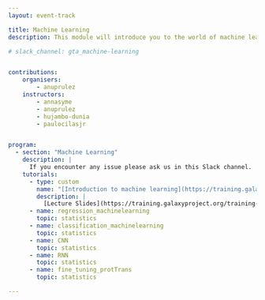 ```yaml
---
layout: event-track

title: Machine Learning
description: This module will introduce you to the world of machine learning using Galaxy. Start with the tutorial at your own pace. If you need support during the event contact us via the gta_machine-learning Slack Channel. # [#gta_machine-learning](https://gtnsmrgsbord.slack.com/archives/C07NKBAU05A).

# slack_channel: gta_machine-learning


contributions:
    organisers:
        - anuprulez
    instructors:
        - annasyme
        - anuprulez
        - hujambo-dunia
        - paulocilasjr


program:
  - section: "Machine Learning" 
    description: |
      If you encounter any issue please ask us in this Slack channel. 
    tutorials:
      - type: custom
        name: "[Introduction to machine learning](https://training.galaxyproject.org/training-material/topics/statistics/tutorials/machinelearning/slides.html)"
        description: |
          [Lecture Slides](https://training.galaxyproject.org/training-material/topics/statistics/tutorials/machinelearning/slides.html); [Lecture Video](https://training.galaxyproject.org/training-material/topics/statistics/tutorials/machinelearning/recordings/)
      - name: regression_machinelearning
        topic: statistics
      - name: classification_machinelearning
        topic: statistics
      - name: CNN
        topic: statistics
      - name: RNN
        topic: statistics
      - name: fine_tuning_protTrans
        topic: statistics

---
```


